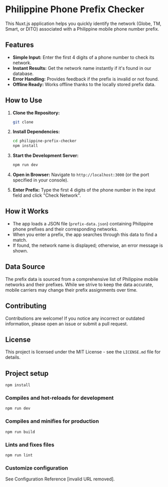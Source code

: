 # Philippine Phone Prefix Checker

This Nuxt.js application helps you quickly identify the network (Globe, TM, Smart, or DITO) associated with a Philippine mobile phone number prefix.

## Features

- **Simple Input:** Enter the first 4 digits of a phone number to check its network.
- **Instant Results:** Get the network name instantly if it's found in our database.
- **Error Handling:**  Provides feedback if the prefix is invalid or not found.
- **Offline Ready:** Works offline thanks to the locally stored prefix data.

## How to Use

1. **Clone the Repository:**
   ```bash
   git clone
   ```

2. **Install Dependencies:**
   ```bash
   cd philippine-prefix-checker
   npm install 
   ```

3. **Start the Development Server:**
   ```bash
   npm run dev
   ```

4. **Open in Browser:** Navigate to `http://localhost:3000` (or the port specified in your console).

5. **Enter Prefix:** Type the first 4 digits of the phone number in the input field and click "Check Network".

## How it Works

- The app loads a JSON file (`prefix-data.json`) containing Philippine phone prefixes and their corresponding networks.
- When you enter a prefix, the app searches through this data to find a match.
- If found, the network name is displayed; otherwise, an error message is shown.

## Data Source

The prefix data is sourced from a comprehensive list of Philippine mobile networks and their prefixes. While we strive to keep the data accurate, mobile carriers may change their prefix assignments over time.

## Contributing

Contributions are welcome! If you notice any incorrect or outdated information, please open an issue or submit a pull request.

## License

This project is licensed under the MIT License - see the `LICENSE.md` file for details.


## Project setup
```
npm install
```

### Compiles and hot-reloads for development
```
npm run dev
```

### Compiles and minifies for production
```
npm run build
```

### Lints and fixes files
```
npm run lint
```

### Customize configuration
See Configuration Reference [invalid URL removed].
